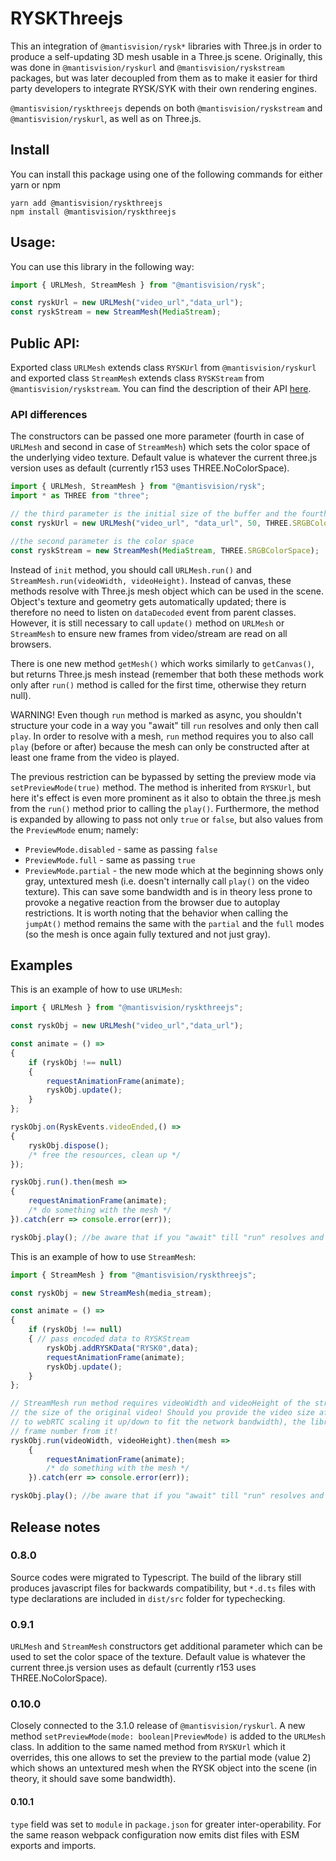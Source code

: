 # RYSKThreejs
This an integration of ``@mantisvision/rysk*`` libraries with Three.js in order to produce a self-updating 3D mesh
usable in a Three.js scene. Originally, this was done in ``@mantisvision/ryskurl`` and ``@mantisvision/ryskstream``
packages, but was later decoupled from them as to make it easier for third party developers to integrate RYSK/SYK with
their own rendering engines.

``@mantisvision/ryskthreejs`` depends on both ``@mantisvision/ryskstream`` and ``@mantisvision/ryskurl``, as well as on
Three.js.

## Install
You can install this package using one of the following commands for either yarn or npm
```
yarn add @mantisvision/ryskthreejs
npm install @mantisvision/ryskthreejs
```

## Usage:
You can use this library in the following way:
```javascript
import { URLMesh, StreamMesh } from "@mantisvision/rysk";

const ryskUrl = new URLMesh("video_url","data_url");
const ryskStream = new StreamMesh(MediaStream);
```

## Public API:
Exported class ``URLMesh`` extends class ``RYSKUrl`` from ``@mantisvision/ryskurl`` and exported class ``StreamMesh``
extends class ``RYSKStream`` from ``@mantisvision/ryskstream``. You can find the description of their API [here](./ryskurlryskstream.md).

### API differences
The constructors can be passed one more parameter (fourth in case of ``URLMesh`` and second in case of ``StreamMesh``) which sets the color space of the underlying video texture. Default value is whatever the current three.js version uses as default (currently r153 uses THREE.NoColorSpace).

```javascript
import { URLMesh, StreamMesh } from "@mantisvision/rysk";
import * as THREE from "three";

// the third parameter is the initial size of the buffer and the fourth is the colorspace
const ryskUrl = new URLMesh("video_url", "data_url", 50, THREE.SRGBColorSpace);

//the second parameter is the color space
const ryskStream = new StreamMesh(MediaStream, THREE.SRGBColorSpace);
```

Instead of ``init`` method, you should call ``URLMesh.run()`` and ``StreamMesh.run(videoWidth, videoHeight)``. Instead of canvas,
these methods resolve with Three.js mesh object which can be used in the scene. Object's texture and geometry gets 
automatically updated; there is therefore no need to listen on ``dataDecoded`` event from parent classes. However, it
is still necessary to call ``update()`` method on ``URLMesh`` or ``StreamMesh`` to ensure new frames from video/stream
are read on all browsers.

There is one new method ``getMesh()`` which works similarly to ``getCanvas()``, but returns Three.js mesh instead
(remember that both these methods work only after ``run()`` method is called for the first time, otherwise they return 
null).

WARNING! Even though ``run`` method is marked as async, you shouldn't structure your code in a way you "await" till ``run`` resolves
and only then call ``play``. In order to resolve with a mesh, ``run`` method requires you to also call ``play`` (before or after)
because the mesh can only be constructed after at least one frame from the video is played.

The previous restriction can be bypassed by setting the preview mode via ``setPreviewMode(true)`` method. The method is inherited from ``RYSKUrl``, but here it's effect is even more prominent as it also to obtain the three.js mesh from the ``run()`` method prior to calling the ``play()``. Furthermore, the method is expanded by allowing to pass not only ``true`` or ``false``, but also values from the ``PreviewMode`` enum; namely:
- ``PreviewMode.disabled`` - same as passing ``false``
- ``PreviewMode.full`` - same as passing ``true``
- ``PreviewMode.partial`` - the new mode which at the beginning shows only gray, untextured mesh (i.e. doesn't internally call ``play()`` on the video texture). This can save some bandwidth and is in theory less prone to provoke a negative reaction from the browser due to autoplay restrictions. It is worth noting that the behavior when calling the ``jumpAt()`` method remains the same with the ``partial`` and the ``full`` modes (so the mesh is once again fully textured and not just gray).

## Examples
This is an example of how to use ``URLMesh``:

```javascript
import { URLMesh } from "@mantisvision/ryskthreejs";

const ryskObj = new URLMesh("video_url","data_url");

const animate = () => 
{
	if (ryskObj !== null)
	{
		requestAnimationFrame(animate);
		ryskObj.update();
	}
};

ryskObj.on(RyskEvents.videoEnded,() => 
{ 
	ryskObj.dispose();
	/* free the resources, clean up */ 
});

ryskObj.run().then(mesh => 
{
	requestAnimationFrame(animate);
	/* do something with the mesh */
}).catch(err => console.error(err));

ryskObj.play(); //be aware that if you "await" till "run" resolves and only then call play(), you will block yourself.
```

This is an example of how to use ``StreamMesh``:

```javascript
import { StreamMesh } from "@mantisvision/ryskthreejs";

const ryskObj = new StreamMesh(media_stream);

const animate = () => 
{
	if (ryskObj !== null)
	{ // pass encoded data to RYSKStream
		ryskObj.addRYSKData("RYSK0",data);
		requestAnimationFrame(animate);
		ryskObj.update();
	}
};

// StreamMesh run method requires videoWidth and videoHeight of the stream. Be mindful that this should be
// the size of the original video! Should you provide the video size after scaling it up/down (for example due 
// to webRTC scaling it up/down to fit the network bandwidth), the library will have trouble to read the correct
// frame number from it!
ryskObj.run(videoWidth, videoHeight).then(mesh => 
	{
		requestAnimationFrame(animate);
		/* do something with the mesh */
	}).catch(err => console.error(err));

ryskObj.play(); //be aware that if you "await" till "run" resolves and only then call play(), you will block yourself.
```
## Release notes

### 0.8.0
Source codes were migrated to Typescript. The build of the library still produces javascript files for backwards
compatibility, but ``*.d.ts`` files with type declarations are included in ``dist/src`` folder for typechecking.

### 0.9.1
``URLMesh`` and ``StreamMesh`` constructors get additional parameter which can be used to set the color space of the texture.
Default value is whatever the current three.js version uses as default (currently r153 uses THREE.NoColorSpace).

### 0.10.0
Closely connected to the 3.1.0 release of ``@mantisvision/ryskurl``. A new method ``setPreviewMode(mode: boolean|PreviewMode)`` is added to the ``URLMesh`` class. In addition to the same named method from ``RYSKUrl`` which it overrides, this one allows to set the preview to the partial mode (value 2) which shows an untextured mesh when the RYSK object into the scene (in theory, it should save some bandwidth).

#### 0.10.1
``type`` field was set to ``module`` in ``package.json`` for greater inter-operability. For the same reason webpack configuration now emits dist files with ESM exports and imports.
